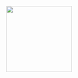 <div align="center">
    <a href="https://github.com/touqeerh" />
    <img height="180em" src="https://github-readme-stats.vercel.app/api?username=touqeerh&show_icons=true&theme=monokai&include_all_commits=true&count_private=true"/>
</div>
